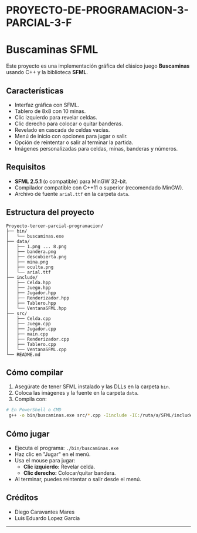 # PROYECTO-DE-PROGRAMACION-3-PARCIAL-3-F
# Buscaminas SFML

Este proyecto es una implementación gráfica del clásico juego **Buscaminas** usando C++ y la biblioteca **SFML**.

## Características
- Interfaz gráfica con SFML.
- Tablero de 8x8 con 10 minas.
- Clic izquierdo para revelar celdas.
- Clic derecho para colocar o quitar banderas.
- Revelado en cascada de celdas vacías.
- Menú de inicio con opciones para jugar o salir.
- Opción de reintentar o salir al terminar la partida.
- Imágenes personalizadas para celdas, minas, banderas y números.

## Requisitos
- **SFML 2.5.1** (o compatible) para MinGW 32-bit.
- Compilador compatible con C++11 o superior (recomendado MinGW).
- Archivo de fuente `arial.ttf` en la carpeta `data`.

## Estructura del proyecto
```
Proyecto-tercer-parcial-programacion/
├── bin/
│   └── buscaminas.exe
├── data/
│   ├── 1.png ... 8.png
│   ├── bandera.png
│   ├── descubierta.png
│   ├── mina.png
│   ├── oculta.png
│   └── arial.ttf
├── include/
│   ├── Celda.hpp
│   ├── Juego.hpp
│   ├── Jugador.hpp
│   ├── Renderizador.hpp
│   ├── Tablero.hpp
│   └── VentanaSFML.hpp
├── src/
│   ├── Celda.cpp
│   ├── Juego.cpp
│   ├── Jugador.cpp
│   ├── main.cpp
│   ├── Renderizador.cpp
│   ├── Tablero.cpp
│   └── VentanaSFML.cpp
└── README.md
```

## Cómo compilar

1. Asegúrate de tener SFML instalado y las DLLs en la carpeta `bin`.
2. Coloca las imágenes y la fuente en la carpeta `data`.
3. Compila con:

```sh
# En PowerShell o CMD
 g++ -o bin/buscaminas.exe src/*.cpp -Iinclude -IC:/ruta/a/SFML/include -LC:/ruta/a/SFML/lib -lsfml-graphics -lsfml-window -lsfml-system
```

## Cómo jugar
- Ejecuta el programa: `./bin/buscaminas.exe`
- Haz clic en "Jugar" en el menú.
- Usa el mouse para jugar:
  - **Clic izquierdo:** Revelar celda.
  - **Clic derecho:** Colocar/quitar bandera.
- Al terminar, puedes reintentar o salir desde el menú.

## Créditos
- Diego Caravantes Mares
- Luis Eduardo Lopez Garcia

---


